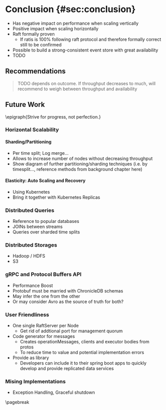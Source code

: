 # Conclusion {#sec:conclusion}

- Has negative impact on performance when scaling vertically
- Positive impact when scaling horizontally
- Raft formally proven
    - If ratis is 100% following raft protocol and therefore formally correct still to be confirmed
- Possible to build a strong-consistent event store with great availability
- TODO

## Recommendations

> TODO depends on outcome. If throughput decreases to much, will recommend to weigh between throughput and availability

## Future Work

\epigraph{Strive for progress, not perfection.}

### Horizontal Scalability

#### Sharding/Partitioning

- Per time split; Log merge...
- Allows to increase number of nodes without decreasing throughput
- Show diagram of further partitioning/sharding techniques (i.e. by timesplit..., reference methods from background chapter here)

#### Elasticity: Auto Scaling and Recovery

- Using Kubernetes
- Bring it together with Kubernetes Replicas

### Distributed Queries

- Reference to popular databases
- JOINs between streams
- Queries over sharded time splits

### Distributed Storages

- Hadoop / HDFS
- S3

### gRPC and Protocol Buffers API

- Performance Boost
- Protobuf must be married with ChronicleDB schemas
- May infer the one from the other
- Or may consider Avro as the source of truth for both?

### User Friendliness

- One single RaftServer per Node
    - Get rid of addtional port for management quorum
- Code generator for messages
    - Creates operationMessages, clients and executor bodies from protos
    - To reduce time to value and potential implementation errors
- Provide as library
    - Developers can include it to their spring boot apps to quickly develop and provide replicated data services

### Mising Implementations

- Exception Handling, Graceful shutdown

\pagebreak

